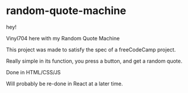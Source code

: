 # random-quote-machine

hey!

Vinyl704 here with my Random Quote Machine

This project was made to satisfy the spec of a freeCodeCamp project.

Really simple in its function, you press a button, and get a random quote.

Done in HTML/CSS/JS

Will probably be re-done in React at a later time.
